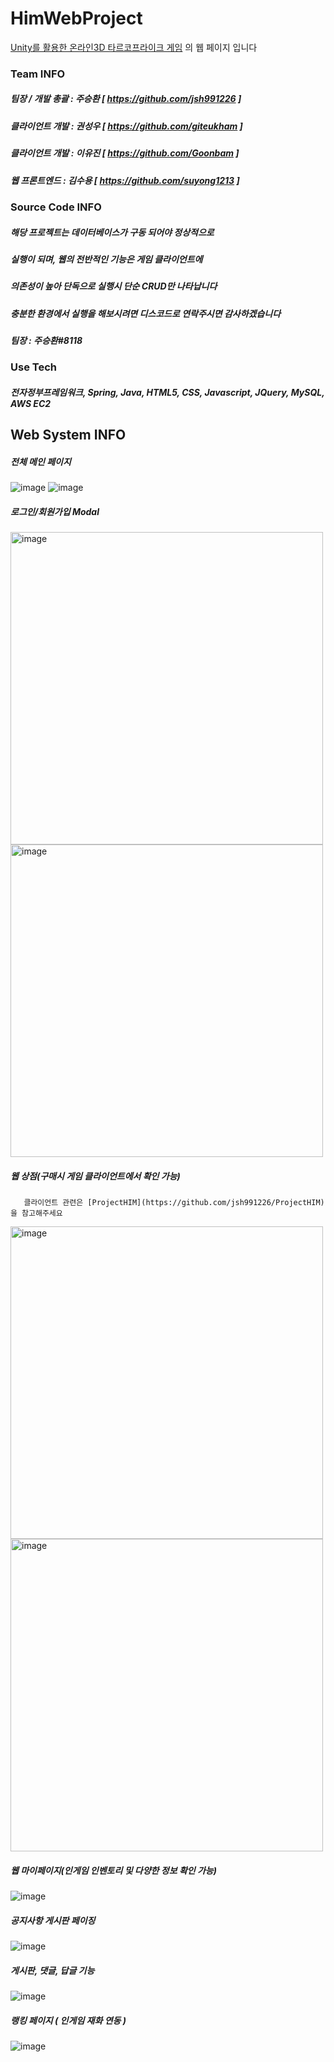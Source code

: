 # HimWebProject
[Unity를 활용한 온라인3D 타르코프라이크 게임](https://github.com/jsh991226/ProjectHIM) 의 웹 페이지 입니다

### Team INFO
##### 팀장 / 개발 총괄 : 주승환 [ https://github.com/jsh991226 ]
##### 클라이언트 개발 : 권성우 [ https://github.com/giteukham ]
##### 클라이언트 개발 : 이유진 [ https://github.com/Goonbam ]
##### 웹 프론트엔드 : 김수용 [ https://github.com/suyong1213 ]

### Source Code INFO
##### 해당 프로젝트는 데이터베이스가 구동 되어야 정상적으로
##### 실행이 되며, 웹의 전반적인 기능은 게임 클라이언트에
##### 의존성이 높아 단독으로 실행시 단순 CRUD만 나타납니다
##### 충분한 환경에서 실행을 해보시려면 디스코드로 연락주시면 감사하겠습니다
##### 팀장 : 주승환#8118

### Use Tech
##### 전자정부프레임워크, Spring, Java, HTML5, CSS, Javascript, JQuery, MySQL, AWS EC2

## Web System INFO

##### 전체 메인 페이지
![image](https://github.com/jsh991226/HimWebProject/assets/81565737/1390da56-6f96-4305-ace1-5b8e9cdd5bcb)
![image](https://github.com/jsh991226/HimWebProject/assets/81565737/2c8fbbbd-7d97-46d8-8e0e-7d30caeebf69)

##### 로그인/회원가입 Modal
<img width="500" alt="image" src="https://github.com/jsh991226/HimWebProject/assets/81565737/49cf6d2f-aa01-46af-8553-8b1536b531f2">
<img width="500" alt="image" src="https://github.com/jsh991226/HimWebProject/assets/81565737/3c8d197c-1ae0-4643-b100-132ff6760131">

##### 웹 상점(구매시 게임 클라이언트에서 확인 가능)
       클라이언트 관련은 [ProjectHIM](https://github.com/jsh991226/ProjectHIM) 을 참고해주세요
<img width="500" alt="image" src="https://github.com/jsh991226/HimWebProject/assets/81565737/c43a1c24-3fc3-4b26-8437-3e3a18b3e7f1">
<img width="500" alt="image" src="https://github.com/jsh991226/HimWebProject/assets/81565737/f8e84b91-8f53-4f2e-a6ed-7a54f15b23e5">

##### 웹 마이페이지(인게임 인벤토리 및 다양한 정보 확인 가능)
![image](https://github.com/jsh991226/HimWebProject/assets/81565737/fdf043aa-c5be-4d1f-97c9-949a71d1c6e4)

##### 공지사항 게시판 페이징
![image](https://github.com/jsh991226/HimWebProject/assets/81565737/d93c8892-ac3e-4694-b20d-8f6330d2bc91)


##### 게시판, 댓글, 답글 기능
![image](https://github.com/jsh991226/HimWebProject/assets/81565737/b9b77534-1006-4153-a126-72bc693ba49c)


##### 랭킹 페이지 ( 인게임 재화 연동 )
![image](https://github.com/jsh991226/HimWebProject/assets/81565737/93d6b94f-abeb-4c15-88c6-64c927532e39)



